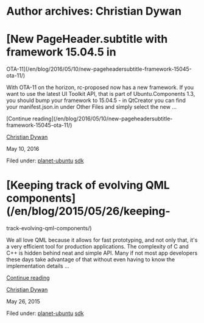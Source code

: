 





# Author archives: Christian Dywan





#  [New PageHeader.subtitle with framework 15.04.5 in
OTA-11](/en/blog/2016/05/10/new-pageheadersubtitle-framework-15045-ota-11/)

With OTA-11 on the horizon, rc-proposed now has a new framework. If you want
to use the latest UI Toolkit API, that is part of Ubuntu.Components 1.3, you
should bump your framework to 15.04.5 - in QtCreator you can find your
manifest.json.in under Other Files and simply select the new ...

[Continue reading](/en/blog/2016/05/10/new-pageheadersubtitle-
framework-15045-ota-11/)

[Christian Dywan](/en/blog/authors/kalikiana/)

May 10, 2016

Filed under: [planet-ubuntu](/en/blog/tags/planet-ubuntu/)
[sdk](/en/blog/tags/sdk/)

#  [Keeping track of evolving QML components](/en/blog/2015/05/26/keeping-
track-evolving-qml-components/)

We all love QML because it allows for fast prototyping, and not only that,
it's a very efficient tool for production applications. The complexity of C
and C++ is hidden behind neat and simple API. Many if not most app developers
these days take advantage of that without even having to know the
implementation details ...

[Continue reading](/en/blog/2015/05/26/keeping-track-evolving-qml-components/)

[Christian Dywan](/en/blog/authors/kalikiana/)

May 26, 2015

Filed under: [planet-ubuntu](/en/blog/tags/planet-ubuntu/)
[sdk](/en/blog/tags/sdk/)





